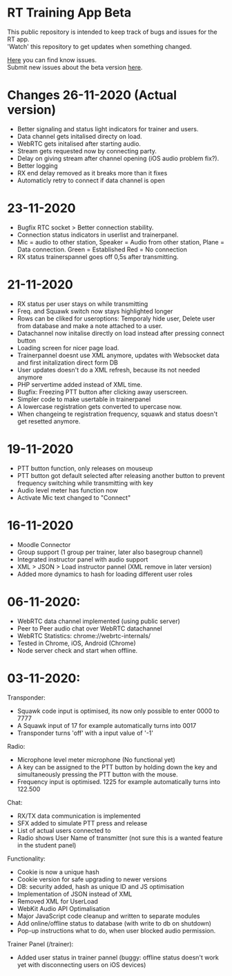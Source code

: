 # RT Training App Beta

This public repository is intended to keep track of bugs and issues for the RT app.<br>
'Watch' this repository to get updates when something changed.

<a href="https://github.com/jensbouma/RT-issuetracker/issues" target="_blank">Here</a> you can find know issues.<br>
Submit new issues about the beta version <a href="https://github.com/jensbouma/RT-issuetracker/issues/new" target="_blank">here</a>.

# Changes 26-11-2020 (Actual version)
- Better signaling and status light indicators for trainer and users.
- Data channel gets initalised directy on load.
- WebRTC gets initalised after starting audio.
- Stream gets requested now by connecting party.
- Delay on giving stream after channel opening (iOS audio problem fix?).
- Better logging
- RX end delay removed as it breaks more than it fixes
- Automaticly retry to connect if data channel is open

# 23-11-2020
- Bugfix RTC socket > Better connection stability.
- Connection status indicators in userlist and trainerpanel.
- Mic = audio to other station, Speaker = Audio from other station, Plane = Data connection. Green = Established Red = No connection
- RX status trainerspannel goes off 0,5s after transmitting.

# 21-11-2020 
- RX status per user stays on while transmitting
- Freq. and Squawk switch now stays highlighted longer
- Rows can be cliked for useroptions: Temporaly hide user, Delete user from database and make a note attached to a user.
- Datachannel now initalise directly on load instead after pressing connect button
- Loading screen for nicer page load.
- Trainerpannel doesnt use XML anymore, updates with Websocket data and first initalization direct form DB
- User updates doesn't do a XML refresh, because its not needed anymore
- PHP servertime added instead of XML time.
- Bugfix: Freezing PTT button after clicking away userscreen.
- Simpler code to make usertable in trainerpanel
- A lowercase registration gets converted to upercase now.
- When changeing te registration frequency, squawk and status doesn't get resetted anymore.

# 19-11-2020
- PTT button function, only releases on mouseup
- PTT button got default selected after releasing another button to prevent frequency switching while transmitting with key
- Audio level meter has function now
- Activate Mic text changed to "Connect"

# 16-11-2020
- Moodle Connector
- Group support (1 group per trainer, later also basegroup channel)
- Integrated instructor panel with audio support
- XML > JSON > Load instructor pannel (XML remove in later version)
- Added more dynamics to hash for loading different user roles

# 06-11-2020:
- WebRTC data channel implemented (using public server)
- Peer to Peer audio chat over WebRTC datachannel
- WebRTC Statistics: chrome://webrtc-internals/
- Tested in Chrome, iOS, Android (Chrome)
- Node server check and start when offline.

# 03-11-2020:
Transponder:
- Squawk code input is optimised, its now only possible to enter 0000 to 7777
- A Squawk input of 17 for example automatically turns into 0017
- Transponder turns 'off' with a input value of '-1'

Radio:
- Microphone level meter microphone (No functional yet)
- A key can be assigned to the PTT button by holding down the key and simultaneously pressing the PTT button with the mouse.
- Frequency input is optimised. 1225 for example automatically turns into 122.500

Chat:
- RX/TX data communication is implemented
- SFX added to simulate PTT press and release
- List of actual users connected to
- Radio shows User Name of transmitter (not sure this is a wanted feature in the student panel)

Functionality:
- Cookie is now a unique hash
- Cookie version for safe upgrading to newer versions
- DB: security added, hash as unique ID and JS optimisation
- Implementation of JSON instead of XML
- Removed XML for UserLoad
- WebKit Audio API Optimalisation
- Major JavaScript code cleanup and written to separate modules
- Add online/offline status to database (with write to db on shutdown)
- Pop-up instructions what to do, when user blocked audio permission.

Trainer Panel (/trainer):
- Added user status in trainer pannel (buggy: offline status doesn't work yet with disconnecting users on iOS devices)
